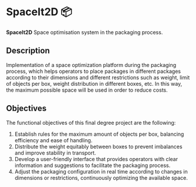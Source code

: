 # SpaceIt2D 📦

**SpaceIt2D** Space optimisation system in the packaging process.

## Description

Implementation of a space optimization platform during the packaging process, which helps operators to place packages in different packages according to their dimensions and different restrictions such as weight, limit of objects per box, weight distribution in different boxes, etc. In this way, the maximum possible space will be used in order to reduce costs.

## Objectives

The functional objectives of this final degree project are the following:

1. Establish rules for the maximum amount of objects per box, balancing efficiency and ease of handling.
2. Distribute the weight equitably between boxes to prevent imbalances and improve stability in transport.
3. Develop a user-friendly interface that provides operators with clear information and suggestions to facilitate the packaging process.
4. Adjust the packaging configuration in real time according to changes in dimensions or restrictions, continuously optimizing the available space.

